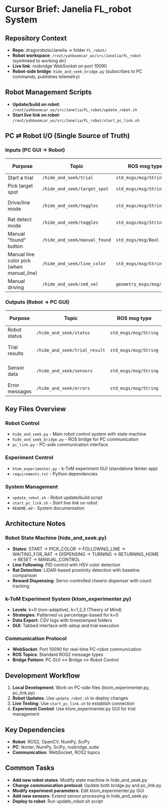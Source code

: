 # Cursor Brief: Janelia FL_robot System

## Repository Context
- **Repo**: dragorobots/Janelia → folder `FL_robot/`
- **Robot workspace**: `/root/yahboomcar_ws/src/Janelia/FL_robot` (symlinked to working dir)
- **Live link**: rosbridge WebSocket on port 10090
- **Robot-side bridge**: `hide_and_seek_bridge.py` (subscribes to PC commands, publishes telemetry)

## Robot Management Scripts
- **Update/build on robot**: `/root/yahboomcar_ws/src/Janelia/FL_robot/update_robot.sh`
- **Start live link on robot**: `/root/yahboomcar_ws/src/Janelia/FL_robot/start_pc_link.sh`

## PC ⇄ Robot I/O (Single Source of Truth)

### Inputs (PC GUI → Robot)

| Purpose | Topic | ROS msg type | Payload schema (examples) |
|---------|-------|--------------|---------------------------|
| Start a trial | `/hide_and_seek/trial` | `std_msgs/msg/String` | `"start"` |
| Pick target spot | `/hide_and_seek/target_spot` | `std_msgs/msg/String` | `"A"`, `"B"`, `"C"`, `"D"` |
| Drive/line mode | `/hide_and_seek/toggles` | `std_msgs/msg/String` | `"drive_mode=auto_line"`, `"drive_mode=manual_line"`, `"drive_mode=manual_drive"` |
| Rat detect mode | `/hide_and_seek/toggles` | `std_msgs/msg/String` | `"rat_mode=auto"`, `"rat_mode=manual"` |
| Manual "found" button | `/hide_and_seek/manual_found` | `std_msgs/msg/Bool` | `True` when user clicks |
| Manual line color pick (when manual_line) | `/hide_and_seek/line_color` | `std_msgs/msg/String` | e.g. `"hue=220"` (degrees) |
| Manual driving | `/hide_and_seek/cmd_vel` | `geometry_msgs/msg/Twist` | standard v/w |

### Outputs (Robot → PC GUI)

| Purpose | Topic | ROS msg type | Payload schema |
|---------|-------|--------------|----------------|
| Robot status | `/hide_and_seek/status` | `std_msgs/msg/String` | Current state info |
| Trial results | `/hide_and_seek/trial_result` | `std_msgs/msg/String` | Trial outcome data |
| Sensor data | `/hide_and_seek/sensors` | `std_msgs/msg/String` | LiDAR, camera, etc. |
| Error messages | `/hide_and_seek/errors` | `std_msgs/msg/String` | Error notifications |

## Key Files Overview

### Robot Control
- `hide_and_seek.py` - Main robot control system with state machine
- `hide_and_seek_bridge.py` - ROS bridge for PC communication
- `pc_link.py` - PC-side communication interface

### Experiment Control
- `ktom_experimenter.py` - k-ToM experiment GUI (standalone tkinter app)
- `requirements.txt` - Python dependencies

### System Management
- `update_robot.sh` - Robot update/build script
- `start_pc_link.sh` - Start live link on robot
- `README.md` - System documentation

## Architecture Notes

### Robot State Machine (hide_and_seek.py)
- **States**: START → PICK_COLOR → FOLLOWING_LINE → WAITING_FOR_RAT → DISPENSING → TURNING → RETURNING_HOME → RESET → MANUAL_CONTROL
- **Line Following**: PID control with HSV color detection
- **Rat Detection**: LiDAR-based proximity detection with baseline comparison
- **Reward Dispensing**: Servo-controlled cheerio dispenser with count tracking

### k-ToM Experiment System (ktom_experimenter.py)
- **Levels**: k=0 (non-adaptive), k=1,2,3 (Theory of Mind)
- **Strategies**: Patterned vs percentage-based for k=0
- **Data Export**: CSV logs with timestamped folders
- **GUI**: Tabbed interface with setup and trial execution

### Communication Protocol
- **WebSocket**: Port 10090 for real-time PC-robot communication
- **ROS Topics**: Standard ROS2 message types
- **Bridge Pattern**: PC GUI ↔ Bridge ↔ Robot Control

## Development Workflow

1. **Local Development**: Work on PC-side files (ktom_experimenter.py, pc_link.py)
2. **Robot Updates**: Use `update_robot.sh` to deploy changes
3. **Live Testing**: Use `start_pc_link.sh` to establish connection
4. **Experiment Control**: Use ktom_experimenter.py GUI for trial management

## Key Dependencies
- **Robot**: ROS2, OpenCV, NumPy, SciPy
- **PC**: tkinter, NumPy, SciPy, rosbridge_suite
- **Communication**: WebSocket, ROS2 topics

## Common Tasks
- **Add new robot states**: Modify state machine in hide_and_seek.py
- **Change communication protocol**: Update both bridge.py and pc_link.py
- **Modify experiment parameters**: Edit ktom_experimenter.py GUI
- **Add new sensors**: Extend sensor processing in hide_and_seek.py
- **Deploy to robot**: Run update_robot.sh script
